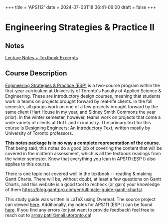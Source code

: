 +++
title = 'APS112'
date = 2024-07-03T18:36:41-06:00
draft = false
+++

# Engineering Strategies & Practice II

## Notes
[Lecture Notes + Textbook Excerpts](/files/firstyear/aps112.pdf)

## Course Description

[Engineering Strategies & Practice (ESP)](https://www.engineering.utoronto.ca/engineering-strategies-practice/) is a two-course program within the first-year curriculum at University of Toronto's Faculty of Applied Science & Engineering. These are introductory design courses, meaning that students work in teams on projects brought forward by real-life clients. In the fall semester, all groups work on one of a few projects brought forward by the same client (Hart House in my year, and Sidney Smith Commons the year prior). In the winter semester, however, teams work on projects that come a wide variety of clients at UofT and in industry. The primary text for this course is [Designing Engineers: An Introductory Text](https://www.wiley.com/en-ca/Designing+Engineers%3A+An+Introductory+Text%2C+1st+Edition-p-9780470939499), written mostly by University of Toronto professors.

**This notes package is in no way a complete representation of the course.** That being said, this notes do a good job of covering the content that will be covered in the midterm assessment, which is all the textbook readings from the winter semester. Know that everything you lean in APS111 (ESP I) also applies to this course.

There is one topic not covered well in the textbook -- reading & making Gantt Charts. There will be, without doubt, at least a few questions on Gantt Charts, and this website is a good tool to recheck (or gain) your knowledge of them https://blog.ganttpro.com/en/ultimate-guide-gantt-charts/.

This study guide was written in LaTeX using Overleaf. The source project can viewed [here](https://www.overleaf.com/read/vkkdvkfzkfff#44350b). Additionally, my notes for APS111 (ESP I) can be found [here](https://arnav-patil-12.github.io/files/firstyear/aps111.pdf). If you find any errors (or just want to provide feedback) feel free to reach out to [arnav.patil@mail.utoronto.ca](mailto:arnav.patil@mail.utoronto.ca)!
